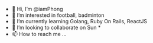 - 👋 Hi, I’m @iamPhong
- 👀 I’m interested in football, badminton
- 🌱 I’m currently learning Golang, Ruby On Rails, ReactJS
- 💞️ I’m looking to collaborate on Sun *
- 📫 How to reach me ...
